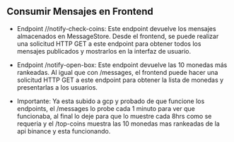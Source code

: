 ## Consumir Mensajes en Frontend

* Endpoint //notify-check-coins: Este endpoint devuelve los mensajes almacenados en MessageStore. Desde el frontend, se puede realizar una solicitud HTTP GET a este endpoint para obtener todos los mensajes publicados y mostrarlos en la interfaz de usuario.

* Endpoint /notify-open-box: Este endpoint devuelve las 10 monedas más rankeadas. Al igual que con /messages, el frontend puede hacer una solicitud HTTP GET a este endpoint para obtener la lista de monedas y presentarlas a los usuarios.

* Importante: Ya esta subido a gcp y probado de que funcione los endpoints, el /messages lo probe cada 1 minuto para ver que funcionaba, al final lo deje para que lo muestre cada 8hrs como se requeria y el /top-coins muestra las 10 monedas mas rankeadas de la api binance y esta funcionando.
